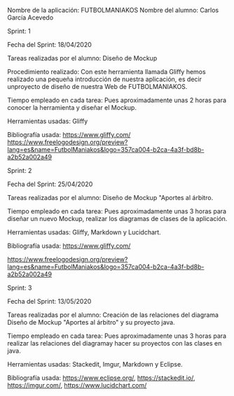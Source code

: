 Nombre de la aplicación: FUTBOLMANIAKOS
Nombre del alumno: Carlos García Acevedo		
	
Sprint: 1

Fecha del Sprint: 18/04/2020

Tareas realizadas por el alumno: Diseño de Mockup

Procedimiento realizado: Con este herramienta llamada Gliffy hemos realizado una pequeña introducción de nuestra aplicación,
es decir unproyecto de diseño de nuestra Web de FUTBOLMANIAKOS.

Tiempo empleado en cada tarea: Pues aproximadamente unas 2 horas para conocer la herramienta y diseñar el Mockup.

Herramientas usadas: Gliffy

Bibliografía usada: https://www.gliffy.com/
  https://www.freelogodesign.org/preview?lang=es&name=FutbolManiakos&logo=357ca004-b2ca-4a3f-bd8b-a2b52a002a49


Sprint: 2

Fecha del Sprint: 25/04/2020

Tareas realizadas por el alumno: Diseño de Mockup "Aportes al árbitro.

Tiempo empleado en cada tarea: Pues aproximadamente unas 3 horas para diseñar un nuevo Mockup, realizar los diagramas de clases de la aplicación.

Herramientas usadas: Gliffy, Markdown y Lucidchart.

Bibliografía usada: https://www.gliffy.com/

https://www.freelogodesign.org/preview?lang=es&name=FutbolManiakos&logo=357ca004-b2ca-4a3f-bd8b-a2b52a002a49

Sprint: 3

Fecha del Sprint: 13/05/2020

Tareas realizadas por el alumno: Creación de las relaciones del diagrama Diseño de Mockup "Aportes al árbitro" y su proyecto java.

Tiempo empleado en cada tarea: Pues aproximadamente unas 3 horas para realizar las relaciones del diagramay hacer su proyectos con las clases en java.

Herramientas usadas: Stackedit, Imgur, Markdown y Eclipse.

Bibliografía usada:  https://www.eclipse.org/, https://stackedit.io/, https://imgur.com/, https://www.lucidchart.com/

  

